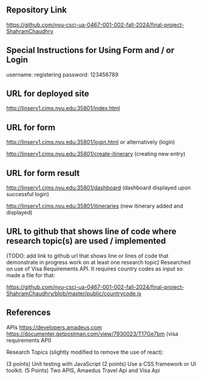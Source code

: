 Repository Link
---
https://github.com/nyu-csci-ua-0467-001-002-fall-2024/final-project-ShahramChaudhry

Special Instructions for Using Form and / or Login
---
username: registering
password: 123456789

URL for deployed site 
---
http://linserv1.cims.nyu.edu:35801/index.html

URL for form 
---
http://linserv1.cims.nyu.edu:35801/login.html or alternatively (login)

http://linserv1.cims.nyu.edu:35801/create-itinerary (creating new entry)

URL for form result
---
http://linserv1.cims.nyu.edu:35801/dashboard  (dashboard displayed upon successful login)

http://linserv1.cims.nyu.edu:35801/itineraries (new itinerary added and displayed)

URL to github that shows line of code where research topic(s) are used / implemented
--- 
(TODO: add link to github url that shows line or lines of code that demonstrate in progress work on at least one research topic)
Researched on use of Visa Requirements API. It requires country codes as input so made a file for that:

https://github.com/nyu-csci-ua-0467-001-002-fall-2024/final-project-ShahramChaudhry/blob/master/public/countrycode.js

References 
---
APIs
https://developers.amadeus.com
https://documenter.getpostman.com/view/7930023/T17Ge7bm (visa requirements API)




Research Topics (slightly modified to remove the use of react): 

(3 points) Unit testing with JavaScript
(2 points) Use a CSS framework or UI toolkit.
(5 Points) Two APIS, Amaedus Travel Api and Visa Api

